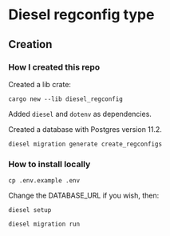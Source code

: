 Diesel regconfig type
===

## Creation

### How I created this repo

Created a lib crate:
```
cargo new --lib diesel_regconfig
```

Added `diesel` and `dotenv` as dependencies.

Created a database with Postgres version 11.2.

```
diesel migration generate create_regconfigs
```

### How to install locally
```
cp .env.example .env
```

Change the DATABASE_URL if you wish, then:

```
diesel setup
```

```
diesel migration run
```

